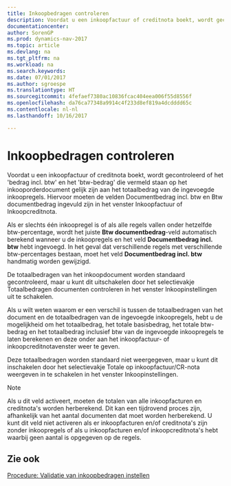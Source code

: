 ```yaml
---
title: Inkoopbedragen controleren
description: Voordat u een inkoopfactuur of creditnota boekt, wordt gecontroleerd of het 'bedrag incl. btw' en het 'btw-bedrag' die vermeld staan op het inkooporderdocument gelijk zijn aan het totaalbedrag van de ingevoegde inkoopregels. Hiervoor moeten de velden Documentbedrag incl. btw en Btw documentbedrag ingevuld zijn in het venster Inkoopfactuur of Inkoopcreditnota.
documentationcenter: 
author: SorenGP
ms.prod: dynamics-nav-2017
ms.topic: article
ms.devlang: na
ms.tgt_pltfrm: na
ms.workload: na
ms.search.keywords: 
ms.date: 07/01/2017
ms.author: sgroespe
ms.translationtype: HT
ms.sourcegitcommit: 4fefaef7380ac10836fcac404eea006f55d8556f
ms.openlocfilehash: da76ca77348a9914c4f233d8ef819a4dcdddd65c
ms.contentlocale: nl-nl
ms.lasthandoff: 10/16/2017

---
```

# <a name="check-purchase-amounts"></a>Inkoopbedragen controleren
Voordat u een inkoopfactuur of creditnota boekt, wordt gecontroleerd of het 'bedrag incl. btw' en het 'btw-bedrag' die vermeld staan op het inkooporderdocument gelijk zijn aan het totaalbedrag van de ingevoegde inkoopregels. Hiervoor moeten de velden Documentbedrag incl. btw en Btw documentbedrag ingevuld zijn in het venster Inkoopfactuur of Inkoopcreditnota.  
  
 Als er slechts één inkoopregel is of als alle regels vallen onder hetzelfde btw-percentage, wordt het juiste **Btw documentbedrag**-veld automatisch berekend wanneer u de inkoopregels en het veld **Documentbedrag incl. btw** hebt ingevoegd. In het geval dat verschillende regels met verschillende btw-percentages bestaan, moet het veld **Documentbedrag incl. btw** handmatig worden gewijzigd.  
  
 De totaalbedragen van het inkoopdocument worden standaard gecontroleerd, maar u kunt dit uitschakelen door het selectievakje Totaalbedragen documenten controleren in het venster Inkoopinstellingen uit te schakelen.  
  
 Als u wilt weten waarom er een verschil is tussen de totaalbedragen van het document en de totaalbedragen van de ingevoegde inkoopregels, hebt u de mogelijkheid om het totaalbedrag, het totale basisbedrag, het totale btw-bedrag en het totaalbedrag inclusief btw van de ingevoegde inkoopregels te laten berekenen en deze onder aan het inkoopfactuur- of inkoopcreditnotavenster weer te geven.  
  
 Deze totaalbedragen worden standaard niet weergegeven, maar u kunt dit inschakelen door het selectievakje Totale op inkoopfactuur/CR-nota weergeven in te schakelen in het venster Inkoopinstellingen.  
  
> [!NOTE]  
>  Als u dit veld activeert, moeten de totalen van alle inkoopfacturen en creditnota's worden herberekend. Dit kan een tijdrovend proces zijn, afhankelijk van het aantal documenten dat moet worden herberekend. U kunt dit veld niet activeren als er inkoopfacturen en/of creditnota's zijn zonder inkoopregels of als u inkoopfacturen en/of inkoopcreditnota's hebt waarbij geen aantal is opgegeven op de regels.  
  
## <a name="see-also"></a>Zie ook  
 [Procedure: Validatie van inkoopbedragen instellen](how-to-set-up-validation-of-purchase-amounts.md)

